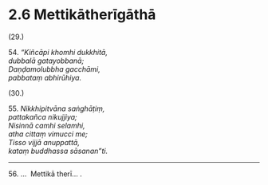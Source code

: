 # 2.6 Mettikātherīgāthā

(29.)

54\. _“Kiñcāpi khomhi dukkhitā,_  
_dubbalā gatayobbanā;_  
_Daṇḍamolubbha gacchāmi,_  
_pabbataṃ abhirūhiya._  

(30.)

55\. _Nikkhipitvāna saṅghāṭiṃ,_  
_pattakañca nikujjiya;_  
_Nisinnā camhi selamhi,_  
_atha cittaṃ vimucci me;_  
_Tisso vijjā anuppattā,_  
_kataṃ buddhassa sāsanan”ti._  

---

56\. …  Mettikā therī… .

